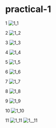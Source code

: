 # practical-1

1
![1_1](https://user-images.githubusercontent.com/112740723/194021927-befd8f72-8251-4cea-b553-631355264963.png)

2
![1_2](https://user-images.githubusercontent.com/112740723/194022271-4b9f7303-281b-461d-a96a-269a90b46ff9.png)

3
![1_3](https://user-images.githubusercontent.com/112740723/194022772-fc9d3a26-1f5d-4723-84ff-025cf36eb35c.png)

4
![1_4](https://user-images.githubusercontent.com/112740723/194023168-0dfd016d-93cb-4b48-97b5-b03f30491c31.png)

5
![1_5](https://user-images.githubusercontent.com/112740723/194023493-25aaa40b-0264-449f-8da0-d91db8498a42.png)

6
![1_6](https://user-images.githubusercontent.com/112740723/194023869-c3253cef-fa34-4e21-850b-0b257e426bdc.png)

7
![1_7](https://user-images.githubusercontent.com/112740723/194024241-2189ed24-28a6-4802-a07f-b048486de166.png)

8
![1_8](https://user-images.githubusercontent.com/112740723/194024659-a9be4d35-30fa-4b49-96c4-20ade2a09aea.png)

9
![1_9](https://user-images.githubusercontent.com/112740723/194025049-2dbe5e45-d6f7-4749-a0e8-a7f0915ace75.png)

10
![1_10](https://user-images.githubusercontent.com/112740723/194025107-9946c1ea-6e42-430e-a151-75a97e22a961.png)

11
![1_11](https://user-images.githubusercontent.com/112740723/194025154-43e4c4bd-3e5e-4751-81c4-d1f0c9666b96.png)
![1__11](https://user-images.githubusercontent.com/112740723/194025233-8fe631f2-fe1c-4a0f-83c2-f919438ee097.png)


